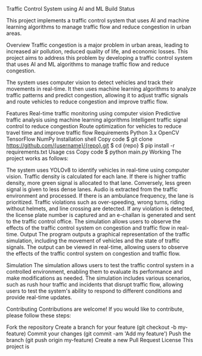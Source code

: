 Traffic Control System using AI and ML
Build Status

This project implements a traffic control system that uses AI and machine learning algorithms to manage traffic flow and reduce congestion in urban areas.

Overview
Traffic congestion is a major problem in urban areas, leading to increased air pollution, reduced quality of life, and economic losses. This project aims to address this problem by developing a traffic control system that uses AI and ML algorithms to manage traffic flow and reduce congestion.

The system uses computer vision to detect vehicles and track their movements in real-time. It then uses machine learning algorithms to analyze traffic patterns and predict congestion, allowing it to adjust traffic signals and route vehicles to reduce congestion and improve traffic flow.

Features
Real-time traffic monitoring using computer vision
Predictive traffic analysis using machine learning algorithms
Intelligent traffic signal control to reduce congestion
Route optimization for vehicles to reduce travel time and improve traffic flow
Requirements
Python 3.x
OpenCV
TensorFlow
NumPy
Installation
shell
Copy code
$ git clone https://github.com/{username}/{repo}.git
$ cd {repo}
$ pip install -r requirements.txt
Usage
css
Copy code
$ python main.py
Working
The project works as follows:

The system uses YOLOv8 to identify vehicles in real-time using computer vision.
Traffic density is calculated for each lane.
If there is higher traffic density, more green signal is allocated to that lane. Conversely, less green signal is given to less dense lanes.
Audio is extracted from the traffic environment and processed. If there is an ambulance frequency, the lane is prioritized.
Traffic violations such as over-speeding, wrong turns, riding without helmets, and line crossing are detected.
If any violation is detected, the license plate number is captured and an e-challan is generated and sent to the traffic control office.
The simulation allows users to observe the effects of the traffic control system on congestion and traffic flow in real-time.
Output
The program outputs a graphical representation of the traffic simulation, including the movement of vehicles and the state of traffic signals. The output can be viewed in real-time, allowing users to observe the effects of the traffic control system on congestion and traffic flow.

Simulation
The simulation allows users to test the traffic control system in a controlled environment, enabling them to evaluate its performance and make modifications as needed. The simulation includes various scenarios, such as rush hour traffic and incidents that disrupt traffic flow, allowing users to test the system's ability to respond to different conditions and provide real-time updates.

Contributing
Contributions are welcome! If you would like to contribute, please follow these steps:

Fork the repository
Create a branch for your feature (git checkout -b my-feature)
Commit your changes (git commit -am 'Add my feature')
Push the branch (git push origin my-feature)
Create a new Pull Request
License
This project is




